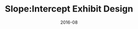 ---
date: 2016-08
title: "Slope:Intercept Exhibit Design"
shortDescription: Designing a participatory exhibit for Sara Hendren's Slope:Intercept Project
thumbnail: thumbnail.png
main: false
featuredImage: hero.png
tags: ["2016", "Research Assistant"]
description: >
 I worked with the designer and artist [Sara Hendren](https://sarahendren.com) to design an outdoor, participatory exhibit for her [Slope:Intercept](https://sarahendren.com/projects-lab/slope-intercept/) project at the [SeMA Biennale Mediacity Seoul 2016](http://mediacityseoul.kr/2016/en/project/sara-hendren). I sketched early design concepts, developed more refined 3D models, worked with a local fabricator to build the exhibit, and supported the installation on site. 
info:
- "[SeMA Biennale Mediacity Seoul 2016](http://mediacityseoul.kr/2016/en/project/sara-hendren)"

---